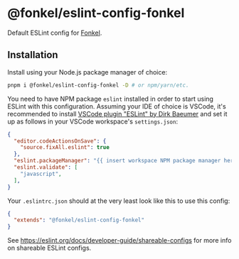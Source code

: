 # @fonkel/eslint-config-fonkel
Default ESLint config for [Fonkel](https://fonkel.io).

## Installation
Install using your Node.js package manager of choice:
```bash
pnpm i @fonkel/eslint-config-fonkel -D # or npm/yarn/etc.
```

You need to have NPM package `eslint` installed in order to start using ESLint with this configuration. Assuming your IDE of choice is VSCode, it's recommended to install [VSCode plugin "ESLint" by Dirk Baeumer](https://marketplace.visualstudio.com/items?itemName=dbaeumer.vscode-eslint) and set it up as follows in your VSCode workspace's `settings.json`:
```json
{
  "editor.codeActionsOnSave": {
    "source.fixAll.eslint": true
  },
  "eslint.packageManager": "{{ insert workspace NPM package manager here }}",
  "eslint.validate": [
    "javascript",
  ],
}
```

Your `.eslintrc.json` should at the very least look like this to use this config:
```json
{
  "extends": "@fonkel/eslint-config-fonkel"
}
```



See https://eslint.org/docs/developer-guide/shareable-configs for more info on shareable ESLint configs.